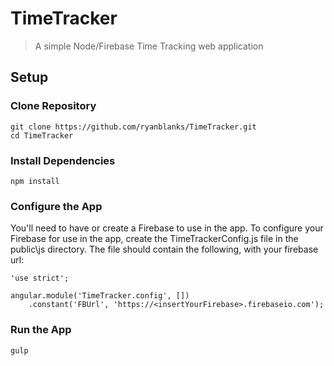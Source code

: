 # TimeTracker

> A simple Node/Firebase Time Tracking web application

## Setup

### Clone Repository
```
git clone https://github.com/ryanblanks/TimeTracker.git
cd TimeTracker
```

### Install Dependencies
```
npm install
```

### Configure the App
You'll need to have or create a Firebase to use in the app.  To configure your Firebase for use in the app, create the TimeTrackerConfig.js file in the public\js directory.  The file should contain the following, with your firebase url:

```
'use strict';

angular.module('TimeTracker.config', [])
	.constant('FBUrl', 'https://<insertYourFirebase>.firebaseio.com');
```

### Run the App
```
gulp
```